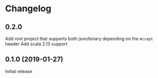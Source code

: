 # Changelog

## 0.2.0

Add root project that supports both json/binary depending on the `Accept` header
Add scala 2.13 support

## 0.1.0 (2019-01-27)

Initial release